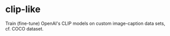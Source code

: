# clip-like
Train (fine-tune) OpenAI's CLIP models on custom image-caption data sets, cf. COCO dataset.
